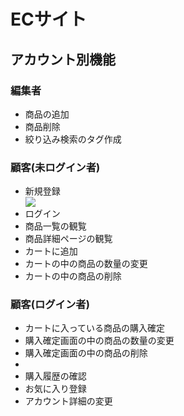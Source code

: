 <h1>ECサイト</h1>
<h2>アカウント別機能</h2>
<h3>編集者</h3>
<ul>
    <li>商品の追加</li>
    <li>商品削除</li>
    <li>絞り込み検索のタグ作成</li>
</ul>

<h3>顧客(未ログイン者)</h3>
<ul>
    <li>新規登録</li>
    <img src="/Users/haruto/shopApp/README-strage/stock-add.png">
    <li>ログイン</li>
    <li>商品一覧の観覧</li>
    <li>商品詳細ページの観覧</li>
    <li>カートに追加</li>
    <li>カートの中の商品の数量の変更</li>
    <li>カートの中の商品の削除</li>
</ul>

<h3>顧客(ログイン者)</h3>
<ul>
    <li>カートに入っている商品の購入確定</li>
    <li>購入確定画面の中の商品の数量の変更</li>
    <li>購入確定画面の中の商品の削除<li>
    <li>購入履歴の確認</li>
    <li>お気に入り登録</li>
    <li>アカウント詳細の変更</li>
</ul>




